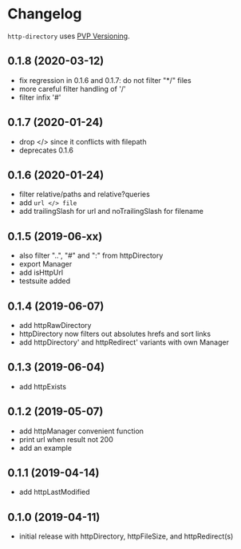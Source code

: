 # Changelog

`http-directory` uses [PVP Versioning](https://pvp.haskell.org).

## 0.1.8 (2020-03-12)
- fix regression in 0.1.6 and 0.1.7: do not filter "*/" files
- more careful filter handling of '/'
- filter infix '#'

## 0.1.7 (2020-01-24)
- drop </> since it conflicts with filepath
- deprecates 0.1.6

## 0.1.6 (2020-01-24)
- filter relative/paths and relative?queries
- add `url </> file`
- add trailingSlash for url and noTrailingSlash for filename

## 0.1.5 (2019-06-xx)
- also filter "..", "#" and ":" from httpDirectory
- export Manager
- add isHttpUrl
- testsuite added

## 0.1.4 (2019-06-07)
- add httpRawDirectory
- httpDirectory now filters out absolutes hrefs and sort links
- add httpDirectory' and httpRedirect' variants with own Manager

## 0.1.3 (2019-06-04)
- add httpExists

## 0.1.2 (2019-05-07)
- add httpManager convenient function
- print url when result not 200
- add an example

## 0.1.1 (2019-04-14)
- add httpLastModified

## 0.1.0 (2019-04-11)
- initial release with httpDirectory, httpFileSize, and httpRedirect(s)
